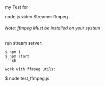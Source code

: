 my Test for

node.js
video Streamer
ffmpeg
...


###### Note: ffmpeg Must be Installed on your system

run stream server:
```
$ npm i
$ npm start
```sh

work with ffmpeg utils:
```
$ node test_ffmpeg.js
```sh